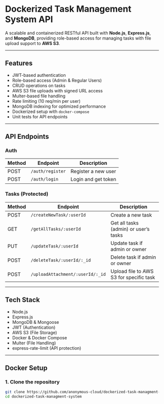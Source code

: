 #  Dockerized Task Management System API

A scalable and containerized RESTful API built with **Node.js**, **Express.js**, and **MongoDB**, providing role-based access for managing tasks with file upload support to **AWS S3**.

---

## Features

- JWT-based authentication
- Role-based access (Admin & Regular Users)
- CRUD operations on tasks
- AWS S3 file uploads with signed URL access
- Multer-based file handling
- Rate limiting (10 req/min per user)
- MongoDB indexing for optimized performance
- Dockerized setup with `docker-compose`
- Unit tests for API endpoints

---

## API Endpoints

###  Auth
| Method | Endpoint         | Description          |
|--------|------------------|----------------------|
| POST   | `/auth/register` | Register a new user  |
| POST   | `/auth/login`    | Login and get token  |

###  Tasks (Protected)
| Method | Endpoint                                  | Description                                |
|--------|-------------------------------------------|--------------------------------------------|
| POST   | `/createNewTask/:userId`                  | Create a new task                          |
| GET    | `/getAllTasks/:userId`                    | Get all tasks (admin) or user’s tasks      |
| PUT    | `/updateTask/:userId`                     | Update task if admin or owner              |
| POST   | `/deleteTask/:userId/:_id`                | Delete task if admin or owner              |
| POST   | `/uploadAttachment/:userId/:_id`          | Upload file to AWS S3 for specific task    |

---

##  Tech Stack

- Node.js
- Express.js
- MongoDB & Mongoose
- JWT (Authentication)
- AWS S3 (File Storage)
- Docker & Docker Compose
- Multer (File Handling)
- express-rate-limit (API protection)

---

##  Docker Setup

### 1. Clone the repository

```bash
git clone https://github.com/anonymous-cloud/dockerized-task-managment-system.git
cd dockerized-task-managment-system
